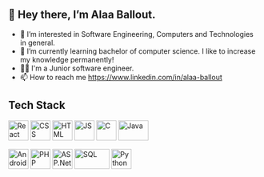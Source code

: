 
## 👋 Hey there, I’m Alaa Ballout.
- 👀 I’m interested in Software Engineering, Computers and Technologies in general. 
- 🌱 I’m currently learning bachelor of computer science. I like to increase my knowledge permanently!
- 👨‍💻 I'm a Junior software engineer.
- 📫 How to reach me https://www.linkedin.com/in/alaa-ballout
## Tech Stack
<p>
 <img src="https://upload.wikimedia.org/wikipedia/commons/thumb/a/a7/React-icon.svg/2300px-React-icon.svg.png"  alt="React" height=40 width=40/>
 <img src="https://cdn-icons-png.flaticon.com/512/732/732190.png"  alt="CSS" height=40 width=40/>
 <img src="https://cdn-icons-png.flaticon.com/512/732/732212.png?w=360"  alt="HTML" height=40 width=40/>
 <img src="https://upload.wikimedia.org/wikipedia/commons/6/6a/JavaScript-logo.png"  alt="JS" height=40 width=40/>
 <img src="https://upload.wikimedia.org/wikipedia/commons/1/19/C_Logo.png"  alt="C" height=40 width=40/>
 <img src="https://1000logos.net/wp-content/uploads/2020/09/Java-Logo.png"  alt="Java" height=40 width=60/>
<p>
 <img src="https://www.gstatic.com/devrel-devsite/prod/v0427f8a5788f798e3d6bd6e8789f9c1353ea9d7c80868d11a32bd9516fe63280/android/images/touchicon-180.png"  alt="Android" height=40 width=40/> 
<img src="https://upload.wikimedia.org/wikipedia/commons/thumb/2/27/PHP-logo.svg/2560px-PHP-logo.svg.png"  alt="PHP" height=40 width=40/>
<img src="https://upload.wikimedia.org/wikipedia/commons/thumb/e/ee/.NET_Core_Logo.svg/2048px-.NET_Core_Logo.svg.png"  alt="ASP.Net CORE" height=40 
width=40/>
<img src="https://upload.wikimedia.org/wikipedia/commons/8/87/Sql_data_base_with_logo.png"  alt="SQL" height=40 
width=70/>
<img src="https://upload.wikimedia.org/wikipedia/commons/thumb/c/c3/Python-logo-notext.svg/1869px-Python-logo-notext.svg.png"  alt="Python" height=40 
width=40/>
</p>

<!---
alaaballoutdev/alaaballoutdev is a ✨ special ✨ repository because its `README.md` (this file) appears on your GitHub profile.
You can click the Preview link to take a look at your changes.
--->
